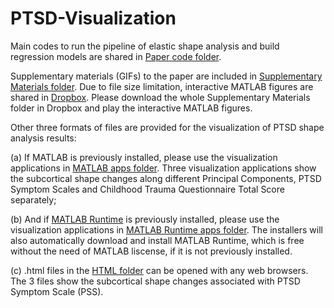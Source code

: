 # PTSD-Visualization

Main codes to run the pipeline of elastic shape analysis and build regression models are shared in [Paper code folder](https://github.com/wuyx5/Elastic-Shape-Analysis-PTSD/tree/master/Paper%20code).

Supplementary materials (GIFs) to the paper are included in [Supplementary Materials folder](https://github.com/wuyx5/Elastic-Shape-Analysis-PTSD/tree/master/Supplementary%20Materials). Due to file size limitation, interactive MATLAB figures are shared in [Dropbox](https://www.dropbox.com/sh/1sa45k5do61koet/AACuZMTQtPmxpMNHkJv8ZUCSa?dl=0). Please download the whole Supplementary Materials folder in Dropbox and play the interactive MATLAB figures.

Other three formats of files are provided for the visualization of PTSD shape analysis results: 

(a) If MATLAB is previously installed, please use the visualization applications in [MATLAB apps folder](https://github.com/wuyx5/Elastic-Shape-Analysis-PTSD/tree/master/MATLAB%20apps). Three visualization applications show the subcortical shape changes along different Principal Components, PTSD Symptom Scales and Childhood Trauma Questionnaire Total Score separately; 

(b) And if [MATLAB Runtime](https://www.mathworks.com/products/compiler/matlab-runtime.html) is previously installed, please use the visualization applications in [MATLAB Runtime apps folder](https://github.com/wuyx5/Elastic-Shape-Analysis-PTSD/tree/master/MATLAB%20Runtime%20apps). The installers will also automatically download and install MATLAB Runtime, which is free without the need of MATLAB liscense, if it is not previously installed.

(c) .html files in the [HTML folder](https://github.com/wuyx5/Elastic-Shape-Analysis-PTSD/tree/master/HTML) can be opened with any web browsers. The 3 files show the subcortical shape changes associated with PTSD Symptom Scale (PSS).
